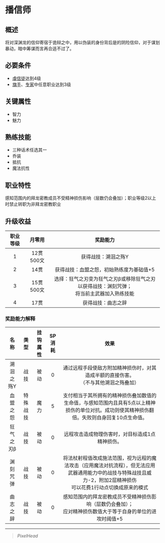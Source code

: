 # 播信师

## 概述

将对深渊龙的信仰寄宿于诡辩之中，用以伪装的身份背后是的阴险信仰，对于谋划暴动，暗中筹谋而言再合适不过了。

## 必要条件

* <a href="../devotedcultist" target="_blank">虔信徒</a>达到4级
* <a href="../../../basicJob/Standard-bearer" target="_blank">旗手</a>、<a href="../../../basicJob/Specialist" target="_blank">专家</a>中任意职业达到3级

## 关键属性

* 智力
* 魅力

## 熟练技能

* 三种话术任选其一
* 乔装
* 抵抗
* 魔法抗性

## 职业特性

感知范围内的拜龙密教成员不受精神损伤影响（层数仍会叠加）；职业等级2以上时禁止转职为非拜龙密教职业

## 升级收益

职业等级|月零用|奖励能力
:--:|:--:|:--:
1|12贯500文|获得战技：溯洄之殇Y
2|14贯|获得战技：血盟之怨，初始熟练度为基础值+5
3|15贯500文|选择：狂气之刃变为狂气之刃β或移除狂气之刃以获得战技：渊刻咒弹；<br>将当前主武器加入熟练技能
4|17贯|获得战技：曲志之辞

### 奖励能力解释

名称|类型|挂钩属性|SP消耗|效果
:--:|:--:|:--:|:--:|:--:
溯洄之殇Y|战技|被动|0|通过远程手段使敌方附加精神损伤时，对其造成半额的直接伤害。<br>（不与其他溯洄之殇叠加）
血盟之怨|特殊战技|魔力|5|支付相当于其所拥有的精神损伤叠加数值的生命值，与感知范围内且具有5点以上精神损伤的单位对抗。成功则使其精神损伤翻倍。失败则自身回复10点生命值。
狂气之刃β|战技|被动|0|远程攻击造成物理伤害时，对目标造成1点精神损伤。
渊刻咒弹|战技|被动|0|将法杖射程值改成施法范围，视为远程的魔法攻击（应用魔法对抗流程），但无法应用武器通用能力中的战技与特殊战技且威力-2，附加2层精神损伤<br>可以花费1行动点切换成原来的模式
曲志之辞|战技|被动|0|感知范围内的拜龙密教成员不受精神损伤影响（层数仍会叠加）；<br>应对精神损伤数值大于等于自身的单位的进攻时阈值+5

---

> *PixelHead*